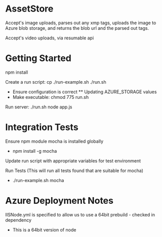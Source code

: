 AssetStore
==========

Accept's image uploads, parses out any xmp tags, uploads the image to Azure blob storage, and returns the blob url and the parsed out tags.

Accept's video uploads, via resumable api


Getting Started
==========

npm install


Create a run script: cp ./run-example.sh ./run.sh
* Ensure configuration is correct
** Updating AZURE_STORAGE values
* Make executable: chmod 775 run.sh


Run server: ./run.sh node app.js


Integration Tests
==========

Ensure npm module mocha is installed globally
* npm install -g mocha

Update run script with appropriate variables for test environment

Run Tests (This will run all tests found that are suitable for mocha)
* ./run-example.sh mocha

Azure Deployment Notes
===========

IISNode.yml is specified to allow us to use a 64bit prebuild - checked in dependency
- This is a 64bit version of node


